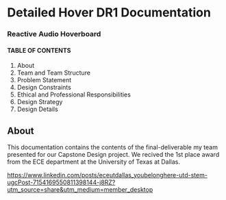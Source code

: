 <h1>Detailed Hover DR1 Documentation</h1>

<h3>Reactive Audio Hoverboard</h3>

<h4>TABLE OF CONTENTS</h4>

<ol>
  <li>About</li>
  <li>Team and Team Structure</li>
  <li>Problem Statement</li>
  <li>Design Constraints</li>
  <li>Ethical and Professional Responsibilities</li>
  <li>Design Strategy</li>
  <li>Design Details</li>
</ol>

<h2>About</h2>
This documentation contains the contents of the final-deliverable my team presented for our Capstone Design project. We recived the 1st place award from the ECE department at the University of Texas at Dallas.

https://www.linkedin.com/posts/eceutdallas_youbelonghere-utd-stem-ugcPost-7154169550811398144-j8RZ?utm_source=share&utm_medium=member_desktop
